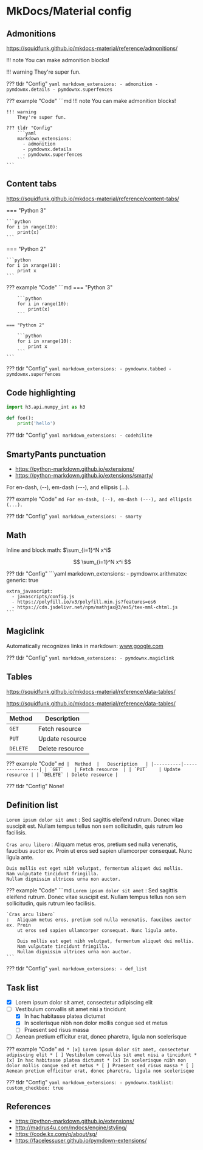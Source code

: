# MkDocs/Material config

## Admonitions

https://squidfunk.github.io/mkdocs-material/reference/admonitions/

!!! note
    You can make admonition blocks!

!!! warning
    They're super fun.

??? tldr "Config"
    ```yaml
    markdown_extensions:
      - admonition
      - pymdownx.details
      - pymdownx.superfences
    ```

??? example "Code"
    ```md
    !!! note
        You can make admonition blocks!

    !!! warning
        They're super fun.

    ??? tldr "Config"
        ```yaml
        markdown_extensions:
          - admonition
          - pymdownx.details
          - pymdownx.superfences
        ```
    ```

## Content tabs

https://squidfunk.github.io/mkdocs-material/reference/content-tabs/

=== "Python 3"

    ```python
    for i in range(10):
        print(x)
    ```

=== "Python 2"

    ```python
    for i in xrange(10):
        print x
    ```


??? example "Code"
    ```md
    === "Python 3"

        ```python
        for i in range(10):
            print(x)
        ```

    === "Python 2"

        ```python
        for i in xrange(10):
            print x
        ```
    ```

??? tldr "Config"
    ```yaml
    markdown_extensions:
      - pymdownx.tabbed
      - pymdownx.superfences
    ```

## Code highlighting

```python
import h3.api.numpy_int as h3

def foo():
    print('hello')
```

??? tldr "Config"
    ```yaml
    markdown_extensions:
      - codehilite
    ```

## SmartyPants punctuation

- https://python-markdown.github.io/extensions/
- https://python-markdown.github.io/extensions/smarty/

For en-dash, (--), em-dash (---), and ellipsis (...).

??? example "Code"
    ```md
    For en-dash, (--), em-dash (---), and ellipsis (...).
    ```

??? tldr "Config"
    ```yaml
    markdown_extensions:
      - smarty
    ```

## Math

Inline and block math: $\sum_{i=1}^N x^i$

$$
\sum_{i=1}^N x^i
$$

??? tldr "Config"
    ```yaml
    markdown_extensions:
      - pymdownx.arithmatex:
          generic: true

    extra_javascript:
      - javascripts/config.js
      - https://polyfill.io/v3/polyfill.min.js?features=es6
      - https://cdn.jsdelivr.net/npm/mathjax@3/es5/tex-mml-chtml.js
    ```

## Magiclink

Automatically recognizes links in markdown: www.google.com

??? tldr "Config"
    ```yaml
    markdown_extensions:
      - pymdownx.magiclink
    ```

## Tables

https://squidfunk.github.io/mkdocs-material/reference/data-tables/

https://squidfunk.github.io/mkdocs-material/reference/data-tables/

|  Method  |   Description   |
|----------|-----------------|
| `GET`    | Fetch resource  |
| `PUT`    | Update resource |
| `DELETE` | Delete resource |


??? example "Code"
    ```md
    |  Method  |   Description   |
    |----------|-----------------|
    | `GET`    | Fetch resource  |
    | `PUT`    | Update resource |
    | `DELETE` | Delete resource |
    ```

??? tldr "Config"
    None!

## Definition list

`Lorem ipsum dolor sit amet`
:   Sed sagittis eleifend rutrum. Donec vitae suscipit est. Nullam tempus
    tellus non sem sollicitudin, quis rutrum leo facilisis.

`Cras arcu libero`
:   Aliquam metus eros, pretium sed nulla venenatis, faucibus auctor ex. Proin
    ut eros sed sapien ullamcorper consequat. Nunc ligula ante.

    Duis mollis est eget nibh volutpat, fermentum aliquet dui mollis.
    Nam vulputate tincidunt fringilla.
    Nullam dignissim ultrices urna non auctor.

??? example "Code"
    ```md
    `Lorem ipsum dolor sit amet`
    :   Sed sagittis eleifend rutrum. Donec vitae suscipit est. Nullam tempus
        tellus non sem sollicitudin, quis rutrum leo facilisis.

    `Cras arcu libero`
    :   Aliquam metus eros, pretium sed nulla venenatis, faucibus auctor ex. Proin
        ut eros sed sapien ullamcorper consequat. Nunc ligula ante.

        Duis mollis est eget nibh volutpat, fermentum aliquet dui mollis.
        Nam vulputate tincidunt fringilla.
        Nullam dignissim ultrices urna non auctor.
    ```

??? tldr "Config"
    ```yaml
    markdown_extensions:
      - def_list
    ```

## Task list

* [x] Lorem ipsum dolor sit amet, consectetur adipiscing elit
* [ ] Vestibulum convallis sit amet nisi a tincidunt
    * [x] In hac habitasse platea dictumst
    * [x] In scelerisque nibh non dolor mollis congue sed et metus
    * [ ] Praesent sed risus massa
* [ ] Aenean pretium efficitur erat, donec pharetra, ligula non scelerisque

??? example "Code"
    ```md
    * [x] Lorem ipsum dolor sit amet, consectetur adipiscing elit
    * [ ] Vestibulum convallis sit amet nisi a tincidunt
        * [x] In hac habitasse platea dictumst
        * [x] In scelerisque nibh non dolor mollis congue sed et metus
        * [ ] Praesent sed risus massa
    * [ ] Aenean pretium efficitur erat, donec pharetra, ligula non scelerisque
    ```

??? tldr "Config"
    ```yaml
    markdown_extensions:
      - pymdownx.tasklist:
          custom_checkbox: true
    ```

## References

- https://python-markdown.github.io/extensions/
- http://madrus4u.com/mdocs/engine/styling/
- https://code.kx.com/q/about/sg/ 
- https://facelessuser.github.io/pymdown-extensions/
